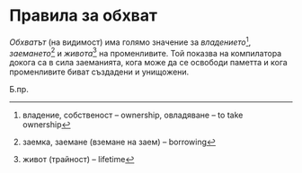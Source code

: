 # Правила за обхват 

*Обхватът* (на видимост) има голямо значение за *владението*[^ownership],
*заемането*[^borrowing] и *живота*[^lifetime] на променливите. Той показва на
компилатора докога са в сила заеманията, кога може да се освободи паметта и
кога променливите биват създадени и унищожени.


Б.пр.

[^ownership]: владение, собственост – ownership,  овладяване – to take ownership

[^borrowing]: заемка, заемане (вземане на заем) – borrowing

[^lifetime]: живот (трайност) – lifetime

